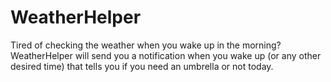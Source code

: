 # WeatherHelper
Tired of checking the weather when you wake up in the morning? WeatherHelper will send you a notification when you wake up (or any other desired time) that tells you if you need an umbrella or not today.

